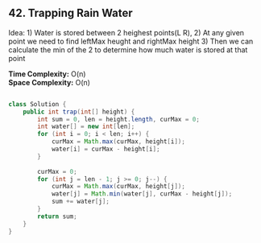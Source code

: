 ## 42. Trapping Rain Water

Idea: 
      1) Water is stored between 2 heighest points(L R), 
      2) At any given point we need to find leftMax heught and rightMax height
      3) Then we can calculate the min of the 2 to determine how much water is stored at that point
      
**Time Complexity:** O(n)  
**Space Complexity:** O(n)

```java

class Solution {
    public int trap(int[] height) {
        int sum = 0, len = height.length, curMax = 0;
        int water[] = new int[len];        
        for (int i = 0; i < len; i++) {
            curMax = Math.max(curMax, height[i]);
            water[i] = curMax - height[i];
        }
        
        curMax = 0;
        for (int j = len - 1; j >= 0; j--) {
            curMax = Math.max(curMax, height[j]);
            water[j] = Math.min(water[j], curMax - height[j]);
            sum += water[j];
        }
        return sum;
    }
}

```
